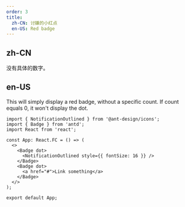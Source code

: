 ```yaml
---
order: 3
title:
  zh-CN: 讨嫌的小红点
  en-US: Red badge
---
```


## zh-CN

没有具体的数字。

## en-US

This will simply display a red badge, without a specific count. If count equals 0, it won't display the dot.

```tsx
import { NotificationOutlined } from '@ant-design/icons';
import { Badge } from 'antd';
import React from 'react';

const App: React.FC = () => (
  <>
    <Badge dot>
      <NotificationOutlined style={{ fontSize: 16 }} />
    </Badge>
    <Badge dot>
      <a href="#">Link something</a>
    </Badge>
  </>
);

export default App;
```
